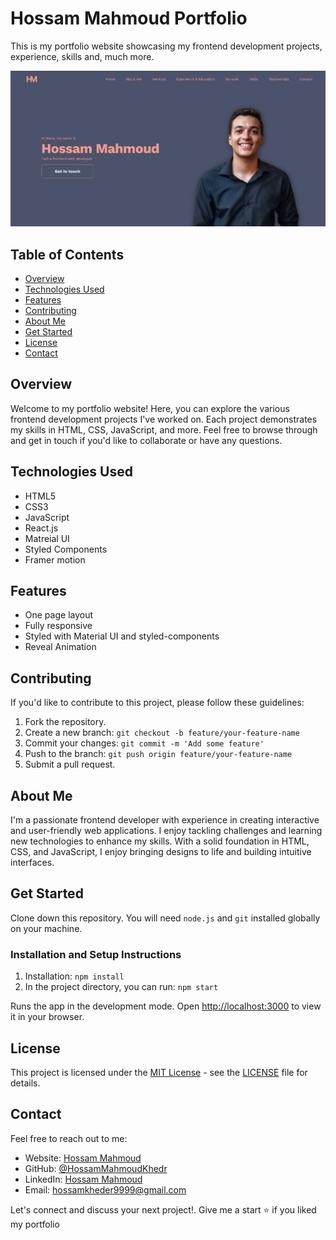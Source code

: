 # Hossam Mahmoud Portfolio

This is my portfolio website showcasing my frontend development projects, experience, skills and, much more.

![Portfolio Screenshot](./src/assets/images/Screenshot.png)

## Table of Contents

- [Overview](#overview)
- [Technologies Used](#technologies-used)
- [Features](#features)
- [Contributing](#contributing)
- [About Me](#about-me)
- [Get Started](#get-started)
- [License](#license)
- [Contact](#contact)

## Overview

Welcome to my portfolio website! Here, you can explore the various frontend development projects I've worked on. Each project demonstrates my skills in HTML, CSS, JavaScript, and more. Feel free to browse through and get in touch if you'd like to collaborate or have any questions.

## Technologies Used

- HTML5
- CSS3
- JavaScript
- React.js
- Matreial UI
- Styled Components
- Framer motion

## Features

- One page layout
- Fully responsive
- Styled with Material UI and styled-components
- Reveal Animation

## Contributing

If you'd like to contribute to this project, please follow these guidelines:

1. Fork the repository.
2. Create a new branch: `git checkout -b feature/your-feature-name`
3. Commit your changes: `git commit -m 'Add some feature'`
4. Push to the branch: `git push origin feature/your-feature-name`
5. Submit a pull request.

## About Me

I'm a passionate frontend developer with experience in creating interactive and user-friendly web applications. I enjoy tackling challenges and learning new technologies to enhance my skills. With a solid foundation in HTML, CSS, and JavaScript, I enjoy bringing designs to life and building intuitive interfaces.

## Get Started

Clone down this repository. You will need `node.js` and `git` installed globally on your machine.

### Installation and Setup Instructions

1. Installation: `npm install`
2. In the project directory, you can run: `npm start`

Runs the app in the development mode.
Open [http://localhost:3000](http://localhost:3000) to view it in your browser.

## License

This project is licensed under the [MIT License](LICENSE) - see the [LICENSE](LICENSE) file for details.

## Contact

Feel free to reach out to me:

- Website: [Hossam Mahmoud](https://hossam-mahmoud-portfolio.vercel.app/)
- GitHub: [@HossamMahmoudKhedr](https://github.com/HossamMahmoudkhedr)
- LinkedIn: [Hossam Mahmoud](https://www.linkedin.com/in/hossam-mahmoud/)
- Email: hossamkheder9999@gmail.com

Let's connect and discuss your next project!.
Give me a start ⭐ if you liked my portfolio
